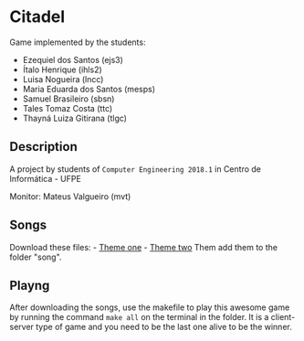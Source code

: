 # Citadel
Game implemented by the students: 

- Ezequiel dos Santos (ejs3)
- Ítalo Henrique (ihls2)
- Luisa Nogueira (lncc)
- Maria Eduarda dos Santos (mesps)
- Samuel Brasileiro (sbsn)
- Tales Tomaz Costa (ttc)
- Thayná Luiza Gitirana (tlgc)
                       
## Description
A project by students of `Computer Engineering 2018.1` in Centro de Informática - UFPE

Monitor: Mateus Valgueiro (mvt)

## Songs

Download these files: 
      - [Theme one](http://www.mediafire.com/file/7jknu188be03xdi/theme.wav/file)
      - [Theme two](http://www.mediafire.com/file/kp0w72icsh3fms8/theme2.wav/file)
Them add them to the folder "song".

## Playng
After downloading the songs, use the makefile to play this awesome game by running the command `make all` on the terminal in the folder. It is a client-server type of game and you need to be the last one alive to be the winner.

